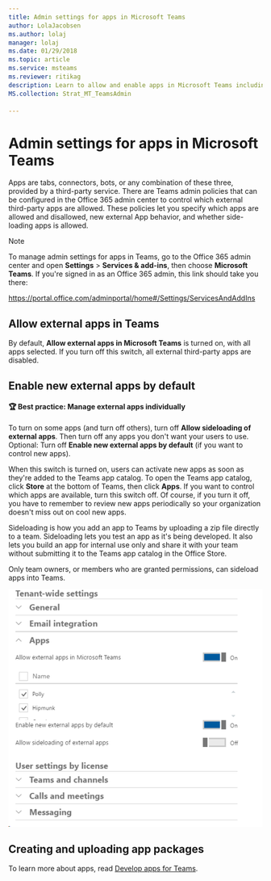 ```yaml
---
title: Admin settings for apps in Microsoft Teams
author: LolaJacobsen
ms.author: lolaj
manager: lolaj
ms.date: 01/29/2018 
ms.topic: article
ms.service: msteams
ms.reviewer: ritikag 
description: Learn to allow and enable apps in Microsoft Teams including side-loading of external apps.
MS.collection: Strat_MT_TeamsAdmin 

---
```


Admin settings for apps in Microsoft Teams
==========================================

Apps are tabs, connectors, bots, or any combination of these three, provided by a third-party service. There are Teams admin policies that can be configured in the Office 365 admin center to control which external third-party apps are allowed. These policies let you specify which apps are allowed and disallowed, new external App behavior, and whether side-loading apps is allowed.

> [!NOTE]
> To manage admin settings for apps in Teams, go to the Office 365 admin center and open **Settings** > **Services & add-ins**, then choose **Microsoft Teams**. If you're signed in as an Office 365 admin, this link should take you there:
> 
> https://portal.office.com/adminportal/home#/Settings/ServicesAndAddIns 

## Allow external apps in Teams

By default, **Allow external apps in Microsoft Teams** is turned on, with all apps selected.  If you turn off this switch, all external third-party apps are disabled. 

## Enable new external apps by default

#### :trophy: Best practice: Manage external apps individually 
 
To turn on some apps (and turn off others), turn off **Allow sideloading of external apps**. Then turn off any apps you don't want your users to use. Optional: Turn off **Enable new external apps by default** (if you want to control new apps). 

When this switch is turned on, users can activate new apps as soon as they're added to the Teams app catalog. To open the Teams app catalog, click **Store** at the bottom of Teams, then click **Apps**. If you want to control which apps are available, turn this switch off. Of course, if you turn it off, you have to remember to review new apps periodically so your organization doesn't miss out on cool new apps. 

Sideloading is how you add an app to Teams by uploading a zip file directly to a team. Sideloading lets you test an app as it's being developed. It also lets you build an app for internal use only and share it with your team without submitting it to the Teams app catalog in the Office Store. 

Only team owners, or members who are granted permissions, can sideload apps into Teams.  

![Screenshot of the Apps section of Microsoft Teams settings.](media/Admin_settings_for_apps_in_Microsoft_Teams_image1.png) 

## Creating and uploading app packages 

To learn more about apps, read [Develop apps for Teams](https://docs.microsoft.com/microsoftteams/platform/concepts/apps/apps-overview). 



